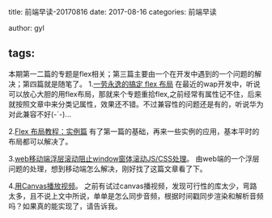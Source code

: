 title: 前端早读-20170816
date: 2017-08-16
categories: 前端早读

author: gyl

tags:
---
本期第一二篇的专题是flex相关；第三篇主要由一个在开发中遇到的一个问题的解决；第四篇就是随笔了。
1.[一劳永逸的搞定 flex 布局](https://juejin.im/post/58e3a5a0a0bb9f0069fc16bb)
在最近的wap开发中，听说可以放心大胆的用flex布局，那就来个专题重拾flex,之前经常有属性记不住，后来就按照文章中来分类记属性，效果还不错。不过兼容性的问题还是有的，听说华为对此兼容不好(-`-)...


2.[Flex 布局教程：实例篇](http://www.ruanyifeng.com/blog/2015/07/flex-examples.html)
有了第一篇的基础，再来一些实例的应用，基本平时的布局都可以解决了。


3.[web移动端浮层滚动阻止window窗体滚动JS/CSS处理](http://www.zhangxinxu.com/wordpress/2016/12/web-mobile-scroll-prevent-window-js-css/)。
由web端的一个浮层问题的处理，想到移动端怎么解决，刚好找了这篇文章看了下。

4.[用Canvas播放视频](http://www.codingserf.com/index.php/2013/11/canvas-play-video/)。
之前有试过canvas播视频，发现可行性的库太少，弯路太多，且不说上文中所说，单单是怎么同步音频，根据时间戳同步渲染和解析音频吗？如果真的能实现了，请告诉我。